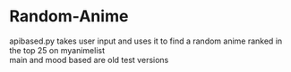 # Random-Anime
apibased.py takes user input and uses it to find a random anime ranked in the top 25 on myanimelist  
main and mood based are old test versions   
